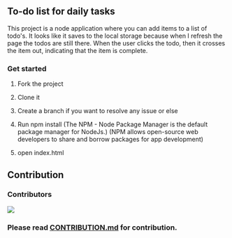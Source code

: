## To-do list for daily tasks

This project is a node application where you can add items to a list of todo's. It looks like it saves to the local storage because when I refresh the page the todos are still there. When the user clicks the todo, then it crosses the item out, indicating that the item is complete.

### Get started

1. Fork the project

2. Clone it

3. Create a branch if you want to resolve any issue or else

4. Run npm install 
(The NPM - Node Package Manager is the default package manager for NodeJs.)
(NPM allows open-source web developers to share and borrow packages for app development)

5. open index.html

## Contribution

### Contributors

<a href="https://github.com/mnosov622/todo-list/graphs/contributors">
  <img src="https://contrib.rocks/image?repo=mnosov622/todo-list" />
</a>

### Please read [CONTRIBUTION.md](https://github.com/mnosov622/todo-list/blob/master/CONTRIBUTING.md) for contribution.



